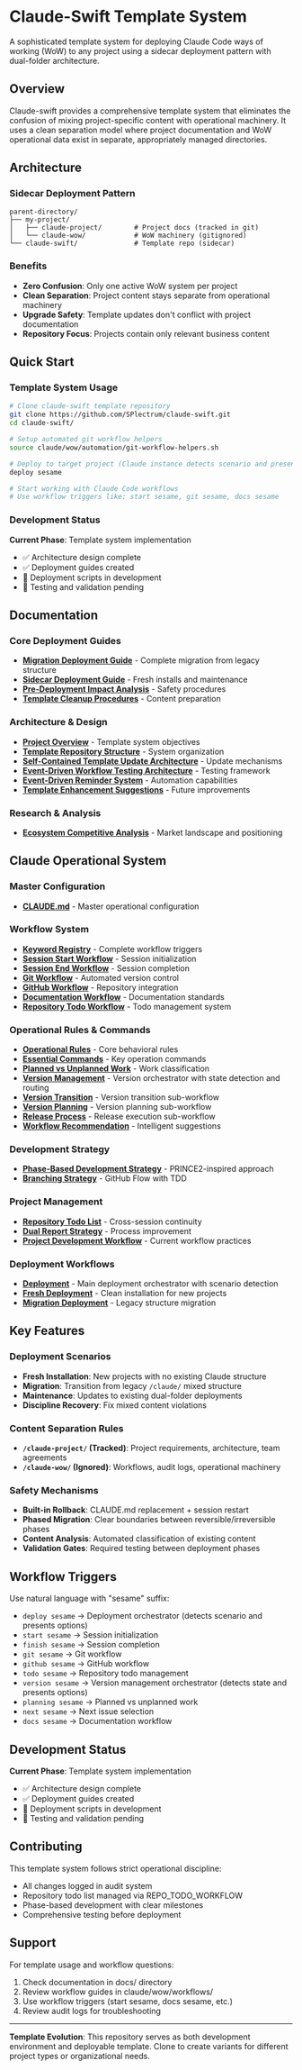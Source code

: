 # Claude-Swift Template System

A sophisticated template system for deploying Claude Code ways of working (WoW) to any project using a sidecar deployment pattern with dual-folder architecture.

## Overview

Claude-swift provides a comprehensive template system that eliminates the confusion of mixing project-specific content with operational machinery. It uses a clean separation model where project documentation and WoW operational data exist in separate, appropriately managed directories.

## Architecture

### Sidecar Deployment Pattern
```
parent-directory/
├── my-project/
│   ├── claude-project/        # Project docs (tracked in git)
│   └── claude-wow/            # WoW machinery (gitignored)
└── claude-swift/              # Template repo (sidecar)
```

### Benefits
- **Zero Confusion**: Only one active WoW system per project
- **Clean Separation**: Project content stays separate from operational machinery
- **Upgrade Safety**: Template updates don't conflict with project documentation
- **Repository Focus**: Projects contain only relevant business content

## Quick Start

### Template System Usage
```bash
# Clone claude-swift template repository
git clone https://github.com/SPlectrum/claude-swift.git
cd claude-swift/

# Setup automated git workflow helpers
source claude/wow/automation/git-workflow-helpers.sh

# Deploy to target project (Claude instance detects scenario and presents options)
deploy sesame

# Start working with Claude Code workflows
# Use workflow triggers like: start sesame, git sesame, docs sesame
```

### Development Status
**Current Phase**: Template system implementation
- ✅ Architecture design complete
- ✅ Deployment guides created  
- 🔄 Deployment scripts in development
- 🔄 Testing and validation pending

## Documentation

### Core Deployment Guides
- **[Migration Deployment Guide](docs/deployment/migration-deployment-guide.md)** - Complete migration from legacy structure
- **[Sidecar Deployment Guide](docs/deployment/sidecar-deployment-guide.md)** - Fresh installs and maintenance
- **[Pre-Deployment Impact Analysis](docs/deployment/pre-deployment-impact-analysis.md)** - Safety procedures
- **[Template Cleanup Procedures](docs/deployment/template-cleanup-procedures.md)** - Content preparation

### Architecture & Design
- **[Project Overview](docs/preliminary/project-overview.md)** - Template system objectives
- **[Template Repository Structure](docs/preliminary/template-repository-structure.md)** - System organization
- **[Self-Contained Template Update Architecture](docs/preliminary/self-contained-template-update-architecture.md)** - Update mechanisms
- **[Event-Driven Workflow Testing Architecture](docs/preliminary/event-driven-workflow-testing-architecture.md)** - Testing framework
- **[Event-Driven Reminder System](docs/preliminary/event-driven-reminder-system.md)** - Automation capabilities
- **[Template Enhancement Suggestions](docs/preliminary/template-enhancement-suggestions.md)** - Future improvements

### Research & Analysis
- **[Ecosystem Competitive Analysis](docs/research/ecosystem-competitive-analysis.md)** - Market landscape and positioning

## Claude Operational System

### Master Configuration
- **[CLAUDE.md](CLAUDE.md)** - Master operational configuration

### Workflow System
- **[Keyword Registry](claude/wow/KEYWORD_REGISTRY.md)** - Complete workflow triggers
- **[Session Start Workflow](claude/wow/workflows/SESSION_START.md)** - Session initialization
- **[Session End Workflow](claude/wow/workflows/SESSION_END.md)** - Session completion
- **[Git Workflow](claude/wow/workflows/GIT_WORKFLOW.md)** - Automated version control
- **[GitHub Workflow](claude/wow/workflows/GITHUB_WORKFLOW.md)** - Repository integration
- **[Documentation Workflow](claude/wow/workflows/DOCUMENTATION_WORKFLOW.md)** - Documentation standards
- **[Repository Todo Workflow](claude/wow/workflows/REPO_TODO_WORKFLOW.md)** - Todo management system

### Operational Rules & Commands
- **[Operational Rules](claude/wow/workflows/OPERATIONAL_RULES.md)** - Core behavioral rules
- **[Essential Commands](claude/wow/workflows/ESSENTIAL_COMMANDS.md)** - Key operation commands
- **[Planned vs Unplanned Work](claude/wow/workflows/PLANNED_VS_UNPLANNED.md)** - Work classification
- **[Version Management](claude/wow/workflows/VERSION.md)** - Version orchestrator with state detection and routing
- **[Version Transition](claude/wow/workflows/VERSION_TRANSITION.md)** - Version transition sub-workflow
- **[Version Planning](claude/wow/workflows/NEW_VERSION_PLANNING.md)** - Version planning sub-workflow  
- **[Release Process](claude/wow/workflows/RELEASE_PROCESS.md)** - Release execution sub-workflow
- **[Workflow Recommendation](claude/wow/workflows/WORKFLOW_RECOMMENDATION.md)** - Intelligent suggestions

### Development Strategy
- **[Phase-Based Development Strategy](claude/wow/docs/phase-based-development-strategy.md)** - PRINCE2-inspired approach
- **[Branching Strategy](claude/wow/docs/branching-strategy.md)** - GitHub Flow with TDD

### Project Management
- **[Repository Todo List](claude/project/todo.md)** - Cross-session continuity
- **[Dual Report Strategy](claude/project/docs/dual-report-strategy.md)** - Process improvement
- **[Project Development Workflow](claude/project/docs/project-development-workflow.md)** - Current workflow practices

### Deployment Workflows
- **[Deployment](claude/project/workflows/DEPLOYMENT.md)** - Main deployment orchestrator with scenario detection
- **[Fresh Deployment](claude/project/workflows/FRESH_DEPLOYMENT.md)** - Clean installation for new projects
- **[Migration Deployment](claude/project/workflows/MIGRATION_DEPLOYMENT.md)** - Legacy structure migration

## Key Features

### Deployment Scenarios
- **Fresh Installation**: New projects with no existing Claude structure
- **Migration**: Transition from legacy `/claude/` mixed structure  
- **Maintenance**: Updates to existing dual-folder deployments
- **Discipline Recovery**: Fix mixed content violations

### Content Separation Rules
- **`/claude-project/` (Tracked)**: Project requirements, architecture, team agreements
- **`/claude-wow/` (Ignored)**: Workflows, audit logs, operational machinery

### Safety Mechanisms
- **Built-in Rollback**: CLAUDE.md replacement + session restart
- **Phased Migration**: Clear boundaries between reversible/irreversible phases
- **Content Analysis**: Automated classification of existing content
- **Validation Gates**: Required testing between deployment phases

## Workflow Triggers

Use natural language with "sesame" suffix:
- `deploy sesame` → Deployment orchestrator (detects scenario and presents options)
- `start sesame` → Session initialization
- `finish sesame` → Session completion  
- `git sesame` → Git workflow
- `github sesame` → GitHub workflow
- `todo sesame` → Repository todo management
- `version sesame` → Version management orchestrator (detects state and presents options)
- `planning sesame` → Planned vs unplanned work
- `next sesame` → Next issue selection
- `docs sesame` → Documentation workflow

## Development Status

**Current Phase**: Template system implementation
- ✅ Architecture design complete
- ✅ Deployment guides created  
- 🔄 Deployment scripts in development
- 🔄 Testing and validation pending

## Contributing

This template system follows strict operational discipline:
- All changes logged in audit system
- Repository todo list managed via REPO_TODO_WORKFLOW
- Phase-based development with clear milestones
- Comprehensive testing before deployment

## Support

For template usage and workflow questions:
1. Check documentation in docs/ directory
2. Review workflow guides in claude/wow/workflows/
3. Use workflow triggers (start sesame, docs sesame, etc.)
4. Review audit logs for troubleshooting

---

**Template Evolution**: This repository serves as both development environment and deployable template. Clone to create variants for different project types or organizational needs.